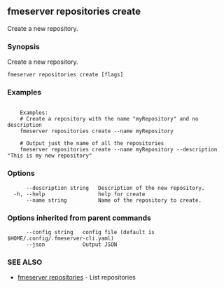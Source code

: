 ## fmeserver repositories create

Create a new repository.

### Synopsis

Create a new repository.

```
fmeserver repositories create [flags]
```

### Examples

```

	Examples:
	# Create a repository with the name "myRepository" and no description
	fmeserver repositories create --name myRepository
	
	# Output just the name of all the repositories
	fmeserver repositories create --name myRepository --description "This is my new repository"

```

### Options

```
      --description string   Description of the new repository.
  -h, --help                 help for create
      --name string          Name of the repository to create.
```

### Options inherited from parent commands

```
      --config string   config file (default is $HOME/.config/.fmeserver-cli.yaml)
      --json            Output JSON
```

### SEE ALSO

* [fmeserver repositories](fmeserver_repositories.md)	 - List repositories

